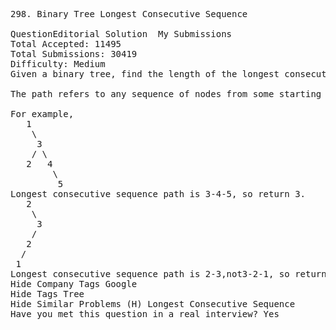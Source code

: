 <pre>
298. Binary Tree Longest Consecutive Sequence  

QuestionEditorial Solution  My Submissions
Total Accepted: 11495
Total Submissions: 30419
Difficulty: Medium
Given a binary tree, find the length of the longest consecutive sequence path.

The path refers to any sequence of nodes from some starting node to any node in the tree along the parent-child connections. The longest consecutive path need to be from parent to child (cannot be the reverse).

For example,
   1
    \
     3
    / \
   2   4
        \
         5
Longest consecutive sequence path is 3-4-5, so return 3.
   2
    \
     3
    / 
   2    
  / 
 1
Longest consecutive sequence path is 2-3,not3-2-1, so return 2.
Hide Company Tags Google
Hide Tags Tree
Hide Similar Problems (H) Longest Consecutive Sequence
Have you met this question in a real interview? Yes  
</pre>
